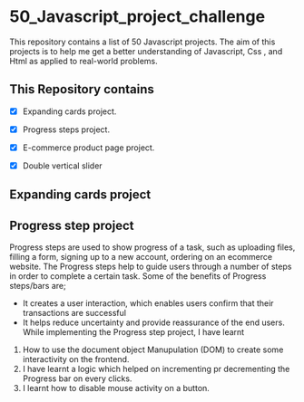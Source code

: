 # 50_Javascript_project_challenge
This repository contains a list of 50 Javascript projects. The aim of this projects is to help me get a better understanding of Javascript, Css , and Html as applied to real-world problems.

## This Repository contains
- [x] Expanding cards project.
- [x] Progress steps project.
- [x] E-commerce product page project.

- [x] Double vertical slider

## Expanding cards project


## Progress step project
Progress steps are used to show progress of a task, such as uploading files, filling a form, signing up to a new account, ordering on an ecommerce website.
The Progress steps help to guide users through a number of steps in order to complete a certain task.
Some of the benefits of Progress steps/bars are;
- It creates a user interaction, which enables users confirm that their transactions are successful 
- It helps reduce uncertainty and provide reassurance of the end users.
While implementing the Progress step project, I have learnt
1. How to use the document object Manupulation (DOM) to create some interactivity on the frontend.
2. I have learnt a logic which helped on incrementing pr decrementing the Progress bar on every clicks.
3. I learnt how to disable mouse activity on a button.
